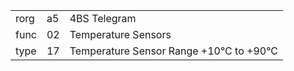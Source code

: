 
|    |   |   |
| -- | - | - |
| rorg | a5 | 4BS Telegram |
| func | 02 | Temperature Sensors |
| type | 17 | Temperature Sensor Range +10°C to +90°C |
